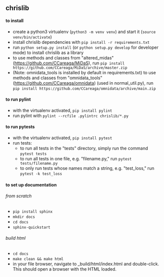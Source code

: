 ## chrislib

#### to install
* create a python3 virtualenv (`python3 -m venv venv`) and start it (`source venv/bin/activate`)
* install chrislib dependencies with `pip install -r requirements.txt`
* run `python setup.py install` (or `python setup.py develop` for developer mode) to install chrislib as a library
* to use methods and classes from "altered_midas" (https://github.com/CCareaga/MiDaS), run `pip install https://github.com/CCareaga/MiDaS/archive/master.zip`
* (Note: omnidata_tools is installed by default in requirements.txt) to use methods and classes from "omnidata_tools" (https://github.com/CCareaga/omnidata) (used in normal_util.py), run `pip install https://github.com/CCareaga/omnidata/archive/main.zip`

#### to run pylint
* with the virtualenv activated, `pip install pylint`
* run pylint with `pylint --rcfile .pylintrc chrislib/*.py`

#### to run pytests
* with the virtualenv activated, `pip install pytest`
* run tests:
    * to run all tests in the "tests" directory, simply run the command `pytest tests`
    * to run all tests in one file, e.g. "filename.py," run `pytest tests/filename.py`
    * to only run tests whose names match a string, e.g. "test_loss," run `pytest -k test_loss`

#### to set up documentation
###### from scratch
* `pip install sphinx`
* `mkdir docs`
* `cd docs`
* `sphinx-quickstart`
###### build html
* `cd docs`
* `make clean && make html`
* in your file browser, navigate to _build/html/index.html and double-click. This should open a browser with the HTML loaded.
